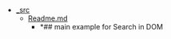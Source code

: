 - <a href = "F:\Node_projects\Node_Way\Education\IlKan\js.ru\Part_1\1.Документ.dir\1.4.Поиск_getElement(aster),_querySelector(aster).dir\_src\cat._src\dir._src.md">_src</a>
    - <a href = "F:\Node_projects\Node_Way\Education\IlKan\js.ru\Part_1\1.Документ.dir\1.4.Поиск_getElement(aster),_querySelector(aster).dir\_src\Readme.md">Readme.md</a>
        - *## main example for Search in DOM
